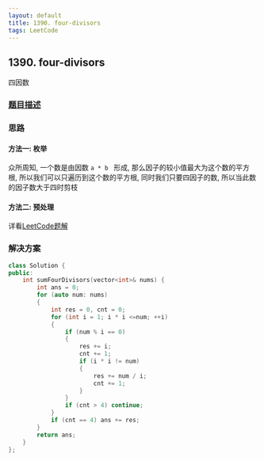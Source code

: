 ```yaml
---
layout: default
title: 1390. four-divisors
tags: LeetCode
---
```


## 1390. four-divisors

四因数

### [题目描述](https://leetcode-cn.com/problems/four-divisors/)

### 思路

#### 方法一: 枚举

众所周知, 一个数是由因数 `a * b ` 形成, 那么因子的较小值最大为这个数的平方根, 所以我们可以只遍历到这个数的平方根, 同时我们只要四因子的数, 所以当此数的因子数大于四时剪枝

#### 方法二: 预处理

详看[LeetCode题解](https://leetcode-cn.com/problems/four-divisors/solution/si-yin-shu-by-leetcode-solution/)

### 解决方案

```cpp
class Solution {
public:
    int sumFourDivisors(vector<int>& nums) {
        int ans = 0;
        for (auto num: nums)
        {
            int res = 0, cnt = 0;
            for (int i = 1; i * i <=num; ++i)
            {
                if (num % i == 0)
                {
                    res += i;
                    cnt += 1;
                    if (i * i != num)
                    {
                        res += num / i;
                        cnt += 1;
                    }
                }
                if (cnt > 4) continue;
            }
            if (cnt == 4) ans += res;
        }
        return ans;
    }
};
```